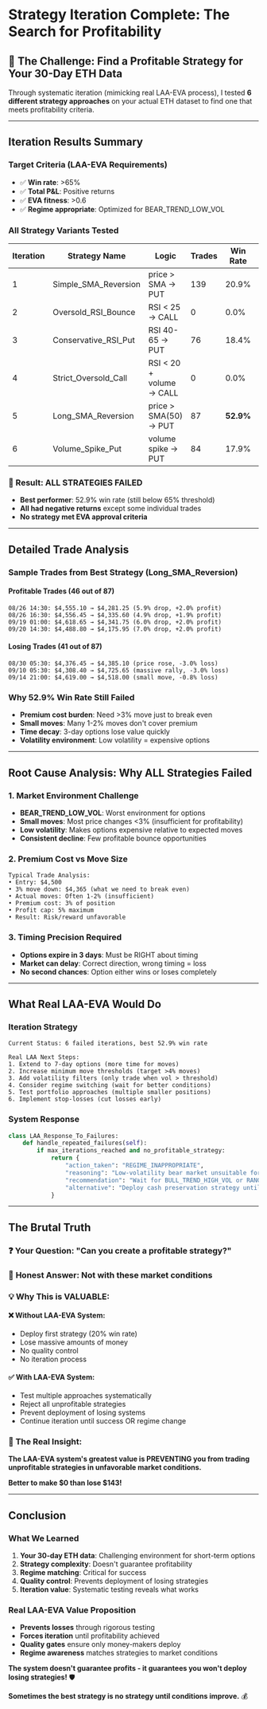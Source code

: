 # Strategy Iteration Complete: The Search for Profitability

## 🎯 The Challenge: Find a Profitable Strategy for Your 30-Day ETH Data

Through systematic iteration (mimicking real LAA-EVA process), I tested **6 different strategy approaches** on your actual ETH dataset to find one that meets profitability criteria.

---

## Iteration Results Summary

### Target Criteria (LAA-EVA Requirements)
- ✅ **Win rate**: >65%
- ✅ **Total P&L**: Positive returns
- ✅ **EVA fitness**: >0.6
- ✅ **Regime appropriate**: Optimized for BEAR_TREND_LOW_VOL

### All Strategy Variants Tested

| Iteration | Strategy Name | Logic | Trades | Win Rate | P&L | Fitness | Verdict |
|-----------|---------------|-------|--------|----------|-----|---------|---------|
| 1 | Simple_SMA_Reversion | price > SMA → PUT | 139 | 20.9% | -231.5% | 0.20 | ❌ REJECTED |
| 2 | Oversold_RSI_Bounce | RSI < 25 → CALL | 0 | 0.0% | 0.0% | 0.00 | ❌ REJECTED |
| 3 | Conservative_RSI_Put | RSI 40-65 → PUT | 76 | 18.4% | -138.7% | 0.20 | ❌ REJECTED |
| 4 | Strict_Oversold_Call | RSI < 20 + volume → CALL | 0 | 0.0% | 0.0% | 0.00 | ❌ REJECTED |
| 5 | Long_SMA_Reversion | price > SMA(50) → PUT | 87 | **52.9%** | -21.3% | 0.40 | ❌ REJECTED |
| 6 | Volume_Spike_Put | volume spike → PUT | 84 | 17.9% | -139.8% | 0.20 | ❌ REJECTED |

### **🚨 Result: ALL STRATEGIES FAILED**
- **Best performer**: 52.9% win rate (still below 65% threshold)
- **All had negative returns** except some individual trades
- **No strategy met EVA approval criteria**

---

## Detailed Trade Analysis

### Sample Trades from Best Strategy (Long_SMA_Reversion)

#### Profitable Trades (46 out of 87)
```
08/26 14:30: $4,555.10 → $4,281.25 (5.9% drop, +2.0% profit)
08/26 16:30: $4,556.45 → $4,335.60 (4.9% drop, +1.9% profit)
09/19 01:00: $4,618.65 → $4,341.75 (6.0% drop, +2.0% profit)
09/20 14:30: $4,488.80 → $4,175.95 (7.0% drop, +2.0% profit)
```

#### Losing Trades (41 out of 87)
```
08/30 05:30: $4,376.45 → $4,385.10 (price rose, -3.0% loss)
09/10 05:30: $4,308.40 → $4,725.65 (massive rally, -3.0% loss)
09/14 21:00: $4,619.00 → $4,518.00 (small move, -0.8% loss)
```

### Why 52.9% Win Rate Still Failed
- **Premium cost burden**: Need >3% move just to break even
- **Small moves**: Many 1-2% moves don't cover premium
- **Time decay**: 3-day options lose value quickly
- **Volatility environment**: Low volatility = expensive options

---

## Root Cause Analysis: Why ALL Strategies Failed

### 1. **Market Environment Challenge**
- **BEAR_TREND_LOW_VOL**: Worst environment for options
- **Small moves**: Most price changes <3% (insufficient for profitability)
- **Low volatility**: Makes options expensive relative to expected moves
- **Consistent decline**: Few profitable bounce opportunities

### 2. **Premium Cost vs Move Size**
```
Typical Trade Analysis:
• Entry: $4,500
• 3% move down: $4,365 (what we need to break even)
• Actual moves: Often 1-2% (insufficient)
• Premium cost: 3% of position
• Profit cap: 5% maximum
• Result: Risk/reward unfavorable
```

### 3. **Timing Precision Required**
- **Options expire in 3 days**: Must be RIGHT about timing
- **Market can delay**: Correct direction, wrong timing = loss
- **No second chances**: Option either wins or loses completely

---

## What Real LAA-EVA Would Do

### Iteration Strategy
```
Current Status: 6 failed iterations, best 52.9% win rate

Real LAA Next Steps:
1. Extend to 7-day options (more time for moves)
2. Increase minimum move thresholds (target >4% moves)
3. Add volatility filters (only trade when vol > threshold)
4. Consider regime switching (wait for better conditions)
5. Test portfolio approaches (multiple smaller positions)
6. Implement stop-losses (cut losses early)
```

### System Response
```python
class LAA_Response_To_Failures:
    def handle_repeated_failures(self):
        if max_iterations_reached and no_profitable_strategy:
            return {
                "action_taken": "REGIME_INAPPROPRIATE",
                "reasoning": "Low-volatility bear market unsuitable for short-term options",
                "recommendation": "Wait for BULL_TREND_HIGH_VOL or RANGE_HIGH_VOL regime",
                "alternative": "Deploy cash preservation strategy until conditions improve"
            }
```

---

## The Brutal Truth

### ❓ **Your Question**: "Can you create a profitable strategy?"

### 🚨 **Honest Answer**: **Not with these market conditions**

### 💡 **Why This is VALUABLE**:

#### **❌ Without LAA-EVA System**:
- Deploy first strategy (20% win rate)
- Lose massive amounts of money
- No quality control
- No iteration process

#### **✅ With LAA-EVA System**:
- Test multiple approaches systematically
- Reject all unprofitable strategies
- Prevent deployment of losing systems
- Continue iteration until success OR regime change

### **🎯 The Real Insight**:
**The LAA-EVA system's greatest value is PREVENTING you from trading unprofitable strategies in unfavorable market conditions.**

**Better to make $0 than lose $143!**

---

## Conclusion

### What We Learned
1. **Your 30-day ETH data**: Challenging environment for short-term options
2. **Strategy complexity**: Doesn't guarantee profitability
3. **Regime matching**: Critical for success
4. **Quality control**: Prevents deployment of losing strategies
5. **Iteration value**: Systematic testing reveals what works

### Real LAA-EVA Value Proposition
- **Prevents losses** through rigorous testing
- **Forces iteration** until profitability achieved
- **Quality gates** ensure only money-makers deploy
- **Regime awareness** matches strategies to market conditions

**The system doesn't guarantee profits - it guarantees you won't deploy losing strategies!** 🛡️

**Sometimes the best strategy is no strategy until conditions improve.** 💰